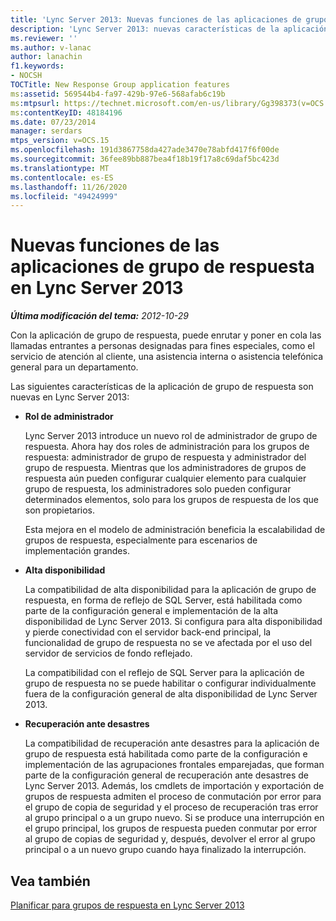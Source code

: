 ```yaml
---
title: 'Lync Server 2013: Nuevas funciones de las aplicaciones de grupo de respuesta'
description: 'Lync Server 2013: nuevas características de la aplicación de grupo de respuesta.'
ms.reviewer: ''
ms.author: v-lanac
author: lanachin
f1.keywords:
- NOCSH
TOCTitle: New Response Group application features
ms:assetid: 569544b4-fa97-429b-97e6-568afab6c19b
ms:mtpsurl: https://technet.microsoft.com/en-us/library/Gg398373(v=OCS.15)
ms:contentKeyID: 48184196
ms.date: 07/23/2014
manager: serdars
mtps_version: v=OCS.15
ms.openlocfilehash: 191d3867758da427ade3470e78abfd417f6f00de
ms.sourcegitcommit: 36fee89bb887bea4f18b19f17a8c69daf5bc423d
ms.translationtype: MT
ms.contentlocale: es-ES
ms.lasthandoff: 11/26/2020
ms.locfileid: "49424999"
---
```

# <a name="new-response-group-application-features-in-lync-server-2013"></a>Nuevas funciones de las aplicaciones de grupo de respuesta en Lync Server 2013

<div data-xmlns="http://www.w3.org/1999/xhtml">

<div class="topic" data-xmlns="http://www.w3.org/1999/xhtml" data-msxsl="urn:schemas-microsoft-com:xslt" data-cs="https://msdn.microsoft.com/">

<div data-asp="https://msdn2.microsoft.com/asp">



</div>

<div id="mainSection">

<div id="mainBody">

<span> </span>

_**Última modificación del tema:** 2012-10-29_

Con la aplicación de grupo de respuesta, puede enrutar y poner en cola las llamadas entrantes a personas designadas para fines especiales, como el servicio de atención al cliente, una asistencia interna o asistencia telefónica general para un departamento.

Las siguientes características de la aplicación de grupo de respuesta son nuevas en Lync Server 2013:

  - **Rol de administrador**
    
    Lync Server 2013 introduce un nuevo rol de administrador de grupo de respuesta. Ahora hay dos roles de administración para los grupos de respuesta: administrador de grupo de respuesta y administrador del grupo de respuesta. Mientras que los administradores de grupos de respuesta aún pueden configurar cualquier elemento para cualquier grupo de respuesta, los administradores solo pueden configurar determinados elementos, solo para los grupos de respuesta de los que son propietarios.
    
    Esta mejora en el modelo de administración beneficia la escalabilidad de grupos de respuesta, especialmente para escenarios de implementación grandes.

  - **Alta disponibilidad**
    
    La compatibilidad de alta disponibilidad para la aplicación de grupo de respuesta, en forma de reflejo de SQL Server, está habilitada como parte de la configuración general e implementación de la alta disponibilidad de Lync Server 2013. Si configura para alta disponibilidad y pierde conectividad con el servidor back-end principal, la funcionalidad de grupo de respuesta no se ve afectada por el uso del servidor de servicios de fondo reflejado.
    
    La compatibilidad con el reflejo de SQL Server para la aplicación de grupo de respuesta no se puede habilitar o configurar individualmente fuera de la configuración general de alta disponibilidad de Lync Server 2013.

  - **Recuperación ante desastres**
    
    La compatibilidad de recuperación ante desastres para la aplicación de grupo de respuesta está habilitada como parte de la configuración e implementación de las agrupaciones frontales emparejadas, que forman parte de la configuración general de recuperación ante desastres de Lync Server 2013. Además, los cmdlets de importación y exportación de grupos de respuesta admiten el proceso de conmutación por error para el grupo de copia de seguridad y el proceso de recuperación tras error al grupo principal o a un grupo nuevo. Si se produce una interrupción en el grupo principal, los grupos de respuesta pueden conmutar por error al grupo de copias de seguridad y, después, devolver el error al grupo principal o a un nuevo grupo cuando haya finalizado la interrupción.

<div id="sectionSection0" class="section">

</div>

<div>

## <a name="see-also"></a>Vea también


[Planificar para grupos de respuesta en Lync Server 2013](lync-server-2013-planning-for-response-groups.md)  
  

</div>

</div>

<span> </span>

</div>

</div>

</div>

